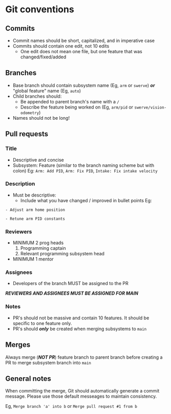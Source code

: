 # Git conventions

## Commits

- Commit names should be short, capitalized, and in imperative case
- Commits should contain one edit, not 10 edits
    - One edit does not mean one file, but one feature that was changed/fixed/added

## Branches

- Base branch should contain subsystem name (Eg, `arm` or `swerve`) ***or*** "global feature" name (Eg, `auto`)
- Child branches should:
    - Be appended to parent branch's name with a `/`
    - Describe the feature being worked on (Eg, `arm/pid` or `swerve/vision-odometry`)
- Names should not be long!

## Pull requests

### Title

- Descriptive and concise
- Subsystem: Feature (similar to the branch naming scheme but with colon)
Eg: `Arm: Add PID`, `Arm: Fix PID`, `Intake: Fix intake velocity`

### Description

- Must be descriptive:
    - Include what you have changed / improved in bullet points
Eg:
```
- Adjust arm home position
```
```
- Retune arm PID constants
```

### Reviewers

- MINIMUM 2 prog heads 
    1. Programming captain
    2. Relevant programming subsystem head
- MINIMUM 1 mentor

### Assignees

- Developers of the branch MUST be assigned to the PR

***REVIEWERS AND ASSIGNEES MUST BE ASSIGNED FOR MAIN***

### Notes

- PR's should not be massive and contain 10 features. It should be specific to one feature only.
- PR's should ***only*** be created when merging subsystems to `main`

## Merges

Always merge (***NOT PR***) feature branch to parent branch before creating a PR to merge subsystem branch into `main`

## General notes

When committing the merge, Git should automatically generate a commit message. Please use those default messeages to maintain consistency.

Eg, `Merge branch 'a' into b` or `Merge pull request #1 from b`
